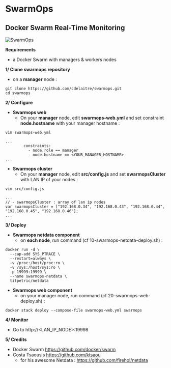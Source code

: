 # SwarmOps
## Docker Swarm Real-Time Monitoring

![SwarmOps](https://raw.githubusercontent.com/cdelaitre/swarmops/master/img/swarmops.gif)

**Requirements**
- a Docker Swarm with managers & workers nodes

**1/ Clone swarmops repository**
- on a **manager** node :
```shell
git clone https://github.com/cdelaitre/swarmops.git
cd swarmops
```

**2/ Configure**
- **Swarmops web**
  - On your **manager** node, edit **swarmops-web.yml** and set constraint **node.hostname** with your manager hostname :
```shell
vim swarmops-web.yml

...
        constraints:
          - node.role == manager
          - node.hostname == <YOUR_MANAGER_HOSTNAME>
...
```

- **Swarmops cluster**
  - On your **manager** node, edit **src/config.js** and set **swarmopsCluster** with LAN IP of your nodes :
```shell
vim src/config.js

...
// - swarmopsCluster : array of lan ip nodes
var swarmopsCluster = ["192.168.0.34", "192.168.0.43", "192.168.0.44", "192.168.0.45", "192.168.0.46"];
...
```

**3/ Deploy**
- **Swarmops netdata component**
  - on **each node**, run command (cf 10-swarmops-netdata-deploy.sh) :
```shell
docker run -d \
  --cap-add SYS_PTRACE \
  --restart=always \
  -v /proc:/host/proc:ro \
  -v /sys:/host/sys:ro \
  -p 19999:19999 \
  --name swarmops-netdata \
  titpetric/netdata
```

- **Swarmops web component**
  - on your manager node, run command (cf 20-swarmops-web-deploy.sh) :
```shell
docker stack deploy --compose-file swarmops-web.yml swarmops
```

**4/ Monitor**
- Go to http://<LAN_IP_NODE>:19998

**5/ Credits**
- Docker Swarm https://github.com/docker/swarm
- Costa Tsaousis https://github.com/ktsaou
  - for his awesome Netdata : https://github.com/firehol/netdata
